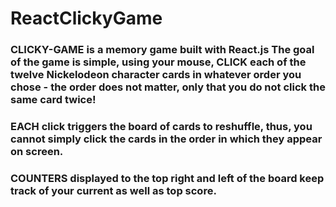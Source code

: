 # ReactClickyGame

### CLICKY-GAME is a memory game built with React.js The goal of the game is simple, using your mouse, CLICK each of the twelve Nickelodeon character cards in whatever order you chose - the order does not matter, only that you do not click the same card twice!

### EACH click triggers the board of cards to reshuffle, thus, you cannot simply click the cards in the order in which they appear on screen.

### COUNTERS displayed to the top right and left of the board keep track of your current as well as top score.
